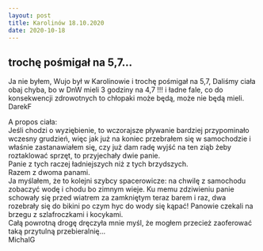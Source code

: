 ```yaml
---
layout: post
title: Karolinów 18.10.2020
date: 2020-10-18
---
```


## trochę pośmigał na 5,7...  

Ja nie byłem, Wujo był w Karolinowie i trochę pośmigał na 5,7,
Daliśmy ciała obaj chyba, bo w DnW mieli 3 godziny na 4,7 !!! i ładne fale,
co do konsekwencji zdrowotnych to chłopaki może będą, może nie będą mieli.  
DarekF  

A propos ciała:  
Jeśli chodzi o wyziębienie, to wczorajsze pływanie bardziej przypominało wczesny grudzień, 
więc jak już na koniec przebrałem się w samochodzie i właśnie zastanawiałem się, 
czy już dam radę wyjść na ten ziąb żeby roztaklować sprzęt, to przyjechały dwie panie.  
Panie z tych raczej ładniejszych niż z tych brzydszych.  
Razem z dwoma panami.  
Ja myślałem, że to kolejni szybcy spacerowicze: na chwilę z samochodu zobaczyć wodę i chodu bo zimnym wieje.
Ku memu zdziwieniu panie schowały się przed wiatrem za zamkniętym teraz barem 
i raz, dwa rozebrały się do bikini po czym hyc do wody się kąpać! 
Panowie czekali na brzegu z szlafroczkami i kocykami.  
Całą powrotną drogę dręczyła mnie myśl, że mogłem przecież zaoferować taką przytulną przebieralnię...  
MichalG